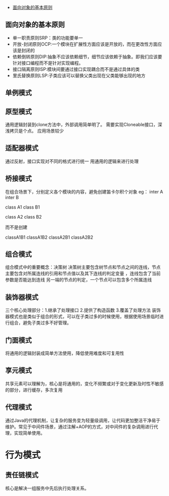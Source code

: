 * [面向对象的基本原则](#面向对象的基本原则)


## 面向对象的基本原则
* 单一职责原则SRP：类的功能要单一
* 开放-封闭原则OCP:一个模块在扩展性方面应该是开放的，而在更改性方面应该是封闭的
* 依赖倒转原则DIP:抽象不应该依赖细节，细节应该依赖于抽象。即我们应该要针对接口编程而不是针对实现编程。
* 接口隔离原则ISP:模块间要通过接口实现耦合而不是通过具体的类
* 里氏替换原则LSP:子类应该可以替换父类出现在父类能够出现的地方

## 单例模式

## 原型模式
通用逻辑封装到clone方法中，外部调用简单明了。
需要实现Cloneable接口，深浅拷贝是个点。
应用场景较少

## 适配器模式
通过反射，接口实现对不同的格式进行统一 用通用的逻辑来进行处理

## 桥接模式
在组合场景下，分别定义各个模块的内容，避免创建笛卡尔积个对象
eg： 
inter A        inter B

class A1       class B1

class A2       class B2

而不是创建

classA1B1   classA1B2  classA2B1   classA2B2

## 组合模式
组合模式中的重要概念：决策树
决策树主要包含树节点和节点之间的连线，节点主要包含对所属连线的引用和节点值以及其下连线的判定变量 ，连线包含了当前参数是否能达到连线
另一端的节点的判定，一个节点可以包含多个所属连线

## 装饰器模式
三个核心处理部分：1.继承了处理接口  2.提供了构造函数   3.覆盖了处理方法
装饰器模式也是类似于组合的形式，可以在子类过多的时候使用，根据使用场景临时进行组合，避免子类过多不好管理。

## 门面模式
将通用的逻辑封装成简单方法使用，降低使用难度和可复用性

## 享元模式
共享元素可以理解为，核心是将通用的，变化不频繁或对于变化更新及时性不敏感的部分，进行缓存，多次复用

## 代理模式
通过Java的代理机制，让复杂的服务变为轻量级调用，让代码更加整洁干净易于维护。常见于中间件场景，通过注解+AOP的方式，对中间件的复杂调用进行代理，实现简单使用。

# 行为模式

## 责任链模式
核心是解决一组服务中先后执行处理关系。